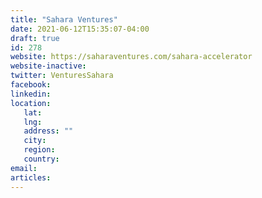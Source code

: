 ```yaml
---
title: "Sahara Ventures"
date: 2021-06-12T15:35:07-04:00
draft: true
id: 278
website: https://saharaventures.com/sahara-accelerator
website-inactive: 
twitter: VenturesSahara
facebook: 
linkedin: 
location: 
   lat: 
   lng: 
   address: ""
   city: 
   region: 
   country: 
email: 
articles:
---
```


